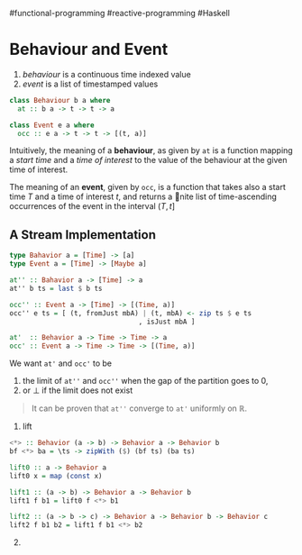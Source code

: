 #functional-programming  #reactive-programming  #Haskell 

# Behaviour and Event

1. _behaviour_ is a continuous time indexed value 
2. _event_ is a list of timestamped values 

```haskell
class Behaviour b a where
  at :: b a -> t -> t -> a

class Event e a where 
  occ :: e a -> t -> t -> [(t, a)]
```

Intuitively, the meaning of a **behaviour**, as given by `at` is a function mapping a _start time_ and a _time of interest_ to the value of the behaviour at the given time of interest.

The meaning of an **event**, given by `occ`, is a function that takes also a start time $T$ and a time of interest $t$, and returns a nite list of time-ascending occurrences of the event in the interval $(T, t]$


## A Stream Implementation

```haskell
type Bahavior a = [Time] -> [a]
type Event a = [Time] -> [Maybe a]

at'' :: Bahavior a -> [Time] -> a
at'' b ts = last $ b ts 

occ'' :: Event a -> [Time] -> [(Time, a)]
occ'' e ts = [ (t, fromJust mbA) | (t, mbA) <- zip ts $ e ts
                                , isJust mbA ]

at'  :: Behavior a -> Time -> Time -> a
occ' :: Event a -> Time -> Time -> [(Time, a)]
```

We want `at'` and `occ'` to be 
1. the limit of `at''` and `occ''` when the gap of the partition goes to $0$,
2. or $\bot$ if the limit does not exist

> It can be proven that `at''` converge to `at'` uniformly on $\mathbb R$.

1. lift
```haskell
<*> :: Behavior (a -> b) -> Behavior a -> Behavior b
bf <*> ba = \ts -> zipWith ($) (bf ts) (ba ts)

lift0 :: a -> Behavior a
lift0 x = map (const x)

lift1 :: (a -> b) -> Behavior a -> Behavior b 
lift1 f b1 = lift0 f <*> b1 

lift2 :: (a -> b -> c) -> Behavior a -> Behavior b -> Behavior c 
lift2 f b1 b2 = lift1 f b1 <*> b2
```
2. 


